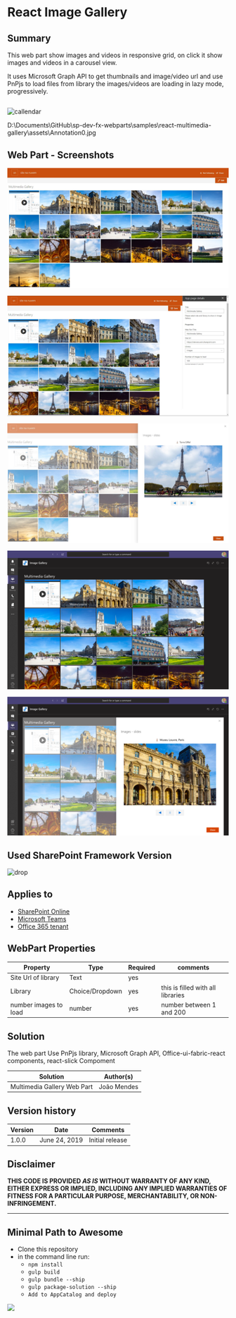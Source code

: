 # React Image Gallery

## Summary

This web part show images and videos in responsive grid, on click it show images and videos in a carousel view.

It uses Microsoft Graph API to get thumbnails and image/video url and use PnPjs to load files from library the images/videos are loading in lazy mode, progressively.


##  
![callendar](/samples\react-multimedia-gallery\assets/MultimediaGallery.gif) 

D:\Documents\GitHub\sp-dev-fx-webparts\samples\react-multimedia-gallery\assets\Annotation0.jpg
##  Web Part  - Screenshots

![gallery](/samples\react-multimedia-gallery\assets/Annotation2.jpg)

![gallery](/samples\react-multimedia-gallery\assets\Annotation0.jpg)

![gallery](/samples\react-multimedia-gallery\assets/Annotation1.jpg)


![gallery](/samples\react-multimedia-gallery\assets/Screenshot1.png)


![gallery](/samples\react-multimedia-gallery\assets/Screenshot2.png)






## Used SharePoint Framework Version 
![drop](https://img.shields.io/badge/version-1.8.2-green.svg)

## Applies to

* [SharePoint Online](https:/dev.office.com/sharepoint)
* [Microsoft Teams](https://products.office.com/en-US/microsoft-teams/group-chat-software)
* [Office 365 tenant](https://dev.office.com/sharepoint/docs/spfx/set-up-your-development-environment)


## WebPart Properties
 
Property |Type|Required| comments
--------------------|----|--------|----------
Site Url of library | Text| yes|
Library| Choice/Dropdown | yes|  this is filled with all libraries
number images to load | number| yes | number between 1 and 200

 

## Solution
The web part Use PnPjs library, Microsoft Graph API, Office-ui-fabric-react components, react-slick Compoment

Solution|Author(s)
--------|---------
Multimedia Gallery  Web Part|João Mendes

## Version history

Version|Date|Comments
-------|----|--------
1.0.0|June 24, 2019|Initial release


## Disclaimer
**THIS CODE IS PROVIDED *AS IS* WITHOUT WARRANTY OF ANY KIND, EITHER EXPRESS OR IMPLIED, INCLUDING ANY IMPLIED WARRANTIES OF FITNESS FOR A PARTICULAR PURPOSE, MERCHANTABILITY, OR NON-INFRINGEMENT.**

---

## Minimal Path to Awesome

- Clone this repository
- in the command line run:
  - `npm install`
  - `gulp build`
  - `gulp bundle --ship`
  - `gulp package-solution --ship`
  - `Add to AppCatalog and deploy`




<img src="https://telemetry.sharepointpnp.com/sp-dev-fx-webparts/samples/react-multimedia-gallery" />

